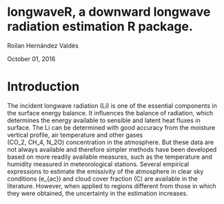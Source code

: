 # longwaveR, a downward longwave radiation estimation R package.  

Roilan Hernández Valdés

October 01, 2016

# Introduction

The incident longwave radiation (Li) is one of the essential components in
the surface energy balance. It influences the balance of radiation, which determines the energy
available to sensible and latent heat fluxes in surface. The Li can be determined with good
accuracy from the moisture vertical profile, air temperature and other gases  
(CO_2, CH_4, N_2O) concentration
in the atmosphere. But these data are not always available and therefore simpler methods
have been developed based on more readily available measures, such as the temperature and
humidity measured in meteorological stations. Several empirical expressions to estimate the
emissivity of the atmosphere in clear sky conditions (e\_{ac}) and cloud cover fraction (C) are
available in the literature. However, when applied to regions different from those in which they were obtained, the uncertainty in the estimation increases.
